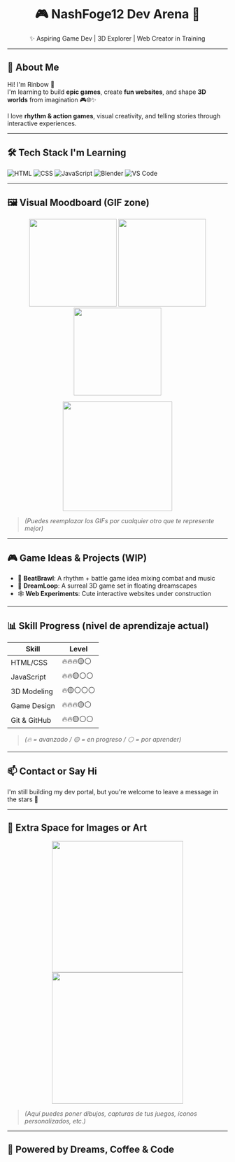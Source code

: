 <h1 align="center">🎮 NashFoge12 Dev Arena 👾</h1>

<p align="center">
✨ Aspiring Game Dev | 3D Explorer | Web Creator in Training
</p>

---

## 💫 About Me

Hi! I'm Rinbow 👾  
I'm learning to build **epic games**, create **fun websites**, and shape **3D worlds** from imagination 🎮🌐✨

I love **rhythm & action games**, visual creativity, and telling stories through interactive experiences.

---

## 🛠️ Tech Stack I'm Learning

![HTML](https://img.shields.io/badge/HTML-E34F26?style=for-the-badge&logo=html5&logoColor=ffffff)
![CSS](https://img.shields.io/badge/CSS-1572B6?style=for-the-badge&logo=css3&logoColor=ffffff)
![JavaScript](https://img.shields.io/badge/JS-F7DF1E?style=for-the-badge&logo=javascript&logoColor=000)
![Blender](https://img.shields.io/badge/Blender-F5792A?style=for-the-badge&logo=blender&logoColor=fff)
![VS Code](https://img.shields.io/badge/VSCode-007ACC?style=for-the-badge&logo=visual-studio-code&logoColor=white)

---

## 🖼️ Visual Moodboard (GIF zone)

<p align="center">
  <img src="https://media.giphy.com/media/xT9IgG50Fb7Mi0prBC/giphy.gif" width="200" />
  <img src="https://media.giphy.com/media/QHE5gWI0QjqF2/giphy.gif" width="200" />
  <img src="https://media.giphy.com/media/d31vTpVi1LAcDvdm/giphy.gif" width="200" />
</p>

<p align="center">
  <img src="https://media.giphy.com/media/kH1DBkPNyZPOk0z29L/giphy.gif" width="250" />
</p>

> *(Puedes reemplazar los GIFs por cualquier otro que te represente mejor)*

---

## 🎮 Game Ideas & Projects (WIP)

- 🎵 **BeatBrawl**: A rhythm + battle game idea mixing combat and music
- 🌌 **DreamLoop**: A surreal 3D game set in floating dreamscapes
- 🕸️ **Web Experiments**: Cute interactive websites under construction

---

## 📊 Skill Progress (nivel de aprendizaje actual)

| Skill          | Level |
|----------------|-------|
| HTML/CSS       | 🔥🔥🔥🟡⚪ |
| JavaScript     | 🔥🔥🟡⚪⚪ |
| 3D Modeling    | 🔥🟡⚪⚪⚪ |
| Game Design    | 🔥🔥🔥🟡⚪ |
| Git & GitHub   | 🔥🔥🟡⚪⚪ |

> *(🔥 = avanzado / 🟡 = en progreso / ⚪ = por aprender)*

---

## 📫 Contact or Say Hi

I'm still building my dev portal, but you're welcome to leave a message in the stars 🌟

---

## 💖 Extra Space for Images or Art

<p align="center">
  <img src="https://your-image-url.com/image.png" width="300" />
  <img src="https://your-image-url.com/another-image.png" width="300" />
</p>

> *(Aquí puedes poner dibujos, capturas de tus juegos, íconos personalizados, etc.)*

---

## 🐾 Powered by Dreams, Coffee & Code

